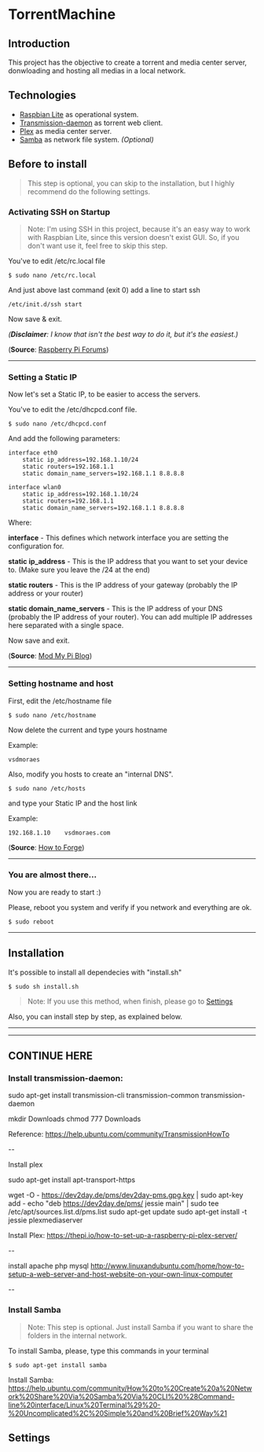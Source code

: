 # TorrentMachine

## Introduction

This project has the objective to create a torrent and media center server, donwloading and hosting all medias in a local network.

## Technologies

+ [Raspbian Lite](https://www.raspberrypi.org/downloads/raspbian/) as operational system.
+ [Transmission-daemon](https://transmissionbt.com) as torrent web client.
+ [Plex](https://www.plex.tv) as media center server.
+ [Samba](https://www.samba.org) as network file system. *(Optional)*

## Before to install

> This step is optional, you can skip to the installation, but I highly recommend do the following settings. 


### Activating SSH on Startup

> Note: I'm using SSH in this project, because it's an easy way to work with Raspbian Lite, since this version doesn't exist GUI. So, if you don't want use it, feel free to skip this step.

You've to edit /etc/rc.local file 
```
$ sudo nano /etc/rc.local
```

And just above last command (exit 0) add a line to start ssh
 
```
/etc/init.d/ssh start
```

Now save & exit.

*(**Disclaimer**: I know that isn't the best way to do it, but it's the easiest.)*

(**Source**: [Raspberry Pi Forums](https://www.raspberrypi.org/forums/viewtopic.php?p=612959&sid=abb24f703382a4ac228063057d7ae29a#p612959))


---
### Setting a Static IP

Now let's set a Static IP, to be easier to access the servers. 

You've to edit the /etc/dhcpcd.conf file.

``` 
$ sudo nano /etc/dhcpcd.conf
```
And add the following parameters:
```
interface eth0
    static ip_address=192.168.1.10/24
    static routers=192.168.1.1
    static domain_name_servers=192.168.1.1 8.8.8.8

interface wlan0
    static ip_address=192.168.1.10/24
    static routers=192.168.1.1
    static domain_name_servers=192.168.1.1 8.8.8.8
```
Where:

**interface** - This defines which network interface you are setting the configuration for.

**static ip_address** - This is the IP address that you want to set your device to. (Make sure you leave the /24 at the end)

**static routers** - This is the IP address of your gateway (probably the IP address or your router)

**static domain_name_servers** - This is the IP address of your DNS (probably the IP address of your router). You can add multiple IP addresses here separated with a single space.

Now save and exit.

(**Source**: [Mod My Pi Blog](http://www.modmypi.com/blog/how-to-give-your-raspberry-pi-a-static-ip-address-update))


---
### Setting hostname and host

First, edit the /etc/hostname file

```
$ sudo nano /etc/hostname
```

Now delete the current and type yours hostname

Example:

```
vsdmoraes
```

Also, modify you hosts to create an "internal DNS". 

```
$ sudo nano /etc/hosts
```

and type your Static IP and the host link

Example:
```
192.168.1.10    vsdmoraes.com
```

(**Source**: [How to Forge](https://www.howtoforge.com/linux-basics-set-a-static-ip-on-ubuntu))


---

### You are almost there...

Now you are ready to start :)

Please, reboot you system and verify if you network and everything are ok.
```
$ sudo reboot
```
---
## Installation

It's possible to install all dependecies with "install.sh"

```
$ sudo sh install.sh
```

> Note: If you use this method, when finish, please go to [Settings](#settings)
 
Also, you can install step by step, as explained below.

---
---
## CONTINUE HERE ##
### Install transmission-daemon:

sudo apt-get install transmission-cli transmission-common transmission-daemon

mkdir Downloads
chmod 777 Downloads

Reference: https://help.ubuntu.com/community/TransmissionHowTo

--

Install plex

sudo apt-get install apt-transport-https

wget -O - https://dev2day.de/pms/dev2day-pms.gpg.key | sudo apt-key add -
echo "deb https://dev2day.de/pms/ jessie main" | sudo tee /etc/apt/sources.list.d/pms.list
sudo apt-get update
sudo apt-get install -t jessie plexmediaserver

Install Plex: https://thepi.io/how-to-set-up-a-raspberry-pi-plex-server/


--

install apache php mysql 
http://www.linuxandubuntu.com/home/how-to-setup-a-web-server-and-host-website-on-your-own-linux-computer

--

### Install Samba

> Note: This step is optional. Just install Samba if you want to share the folders in the internal network.

To install Samba, please, type this commands in your terminal
```
$ sudo apt-get install samba
```



Install Samba: https://help.ubuntu.com/community/How%20to%20Create%20a%20Network%20Share%20Via%20Samba%20Via%20CLI%20%28Command-line%20interface/Linux%20Terminal%29%20-%20Uncomplicated%2C%20Simple%20and%20Brief%20Way%21


## <a name="settings">Settings</a>